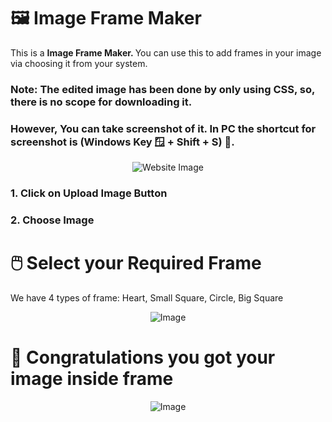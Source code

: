 # 🖼️ Image Frame Maker

<p>
  This is a <strong>Image Frame Maker. </strong>You can use this to add frames in your image via choosing it from your system.
</p>

<h3><strong>Note: The edited image has been done by only using CSS, so, there is no scope for downloading it. </strong></h3>

<h3>However, You can take screenshot of it. In PC the shortcut for screenshot is <strong>(Windows Key 🪟 + Shift + S) 🤫.</strong></h3>

<p align="center">
  <img src="https://i.ibb.co/R2f6hLm/Screenshot-2023-03-24-144657.png" alt="Website Image">
</p>

<h3>1. Click on <strong>Upload Image</strong> Button</h3>
<h3>2. Choose Image</h3>

# 🖱️ Select your Required Frame

<p>
  We have 4 types of frame: Heart, Small Square, Circle, Big Square
</p>

<p align="center">
  <img src="https://i.ibb.co/G70LXZL/Screenshot-2023-03-24-151041.png" alt="Image">
</p>

# 🥳 Congratulations you got your image inside frame

<p align="center">
  <img src="https://i.ibb.co/ZVTMZXY/Screenshot-2023-03-24-151752.png" alt="Image">
</p>
